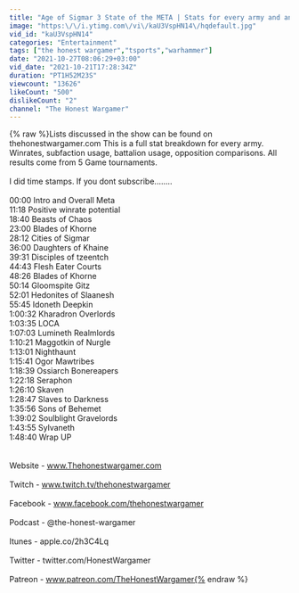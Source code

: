 ```yaml
---
title: "Age of Sigmar 3 State of the META | Stats for every army and analysis"
image: "https:\/\/i.ytimg.com\/vi\/kaU3VspHN14\/hqdefault.jpg"
vid_id: "kaU3VspHN14"
categories: "Entertainment"
tags: ["the honest wargamer","tsports","warhammer"]
date: "2021-10-27T08:06:29+03:00"
vid_date: "2021-10-21T17:28:34Z"
duration: "PT1H52M23S"
viewcount: "13626"
likeCount: "500"
dislikeCount: "2"
channel: "The Honest Wargamer"
---
```

{% raw %}Lists discussed in the show can be found on thehonestwargamer.com This is a full stat breakdown for every army. Winrates, subfaction usage, battalion usage, opposition comparisons. All results come from 5 Game tournaments. <br /><br />I did time stamps. If you dont subscribe........<br /><br />00:00 Intro and Overall Meta<br />11:18 Positive winrate potential<br />18:40 Beasts of Chaos<br />23:00 Blades of Khorne<br />28:12 Cities of Sigmar<br />36:00 Daughters of Khaine<br />39:31 Disciples of tzeentch<br />44:43 Flesh Eater Courts<br />48:26 Blades of Khorne<br />50:14 Gloomspite Gitz<br />52:01 Hedonites of Slaanesh<br />55:45 Idoneth Deepkin<br />1:00:32 Kharadron Overlords<br />1:03:35 LOCA<br />1:07:03 Lumineth Realmlords<br />1:10:21 Maggotkin of Nurgle <br />1:13:01 Nighthaunt<br />1:15:41 Ogor Mawtribes<br />1:18:39 Ossiarch Bonereapers<br />1:22:18 Seraphon<br />1:26:10 Skaven<br />1:28:47 Slaves to Darkness<br />1:35:56 Sons of Behemet<br />1:39:02 Soulblight Gravelords<br />1:43:55 Sylvaneth<br />1:48:40 Wrap UP<br /><br /><br />Website - www.Thehonestwargamer.com<br /><br />Twitch - www.twitch.tv/thehonestwargamer<br /><br />Facebook - www.facebook.com/thehonestwargamer<br /><br />Podcast - @the-honest-wargamer<br /><br />Itunes - apple.co/2h3C4Lq<br /><br />Twitter - twitter.com/HonestWargamer<br /><br />Patreon - www.patreon.com/TheHonestWargamer{% endraw %}
